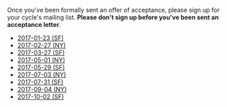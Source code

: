 Once you've been formally sent an offer of acceptance, please sign up
for your cycle's mailing list. **Please don't sign up before you've
been sent an acceptance letter**.

* [2017-01-23 (SF)][2017-01-23-sf]
* [2017-02-27 (NY)][2017-02-27-ny]
* [2017-03-27 (SF)][2017-03-27-sf]
* [2017-05-01 (NY)][2017-05-01-ny]
* [2017-05-29 (SF)][2017-05-29-sf]
* [2017-07-03 (NY)][2017-07-03-ny]
* [2017-07-31 (SF)][2017-07-31-sf]
* [2017-09-04 (NY)][2017-09-04-ny]
* [2017-10-02 (SF)][2017-10-02-sf] 

[2017-01-23-sf]: https://groups.google.com/a/appacademy.io/forum/#!forum/2017-01-23-sf
[2017-02-27-ny]: https://groups.google.com/a/appacademy.io/forum/#!forum/2017-02-27-ny
[2017-03-27-sf]: https://groups.google.com/a/appacademy.io/forum/#!forum/2017-03-27-sf
[2017-05-01-ny]: https://groups.google.com/a/appacademy.io/forum/#!forum/2017-05-01-ny
[2017-05-29-sf]: https://groups.google.com/a/appacademy.io/forum/#!forum/2017-05-29-sf
[2017-07-03-ny]: https://groups.google.com/a/appacademy.io/forum/#!forum/2017-07-03-ny
[2017-07-31-sf]: https://groups.google.com/a/appacademy.io/forum/#!forum/2017-07-31-sf
[2017-09-04-ny]: https://groups.google.com/a/appacademy.io/forum/#!forum/2017-09-04-ny
[2017-10-02-sf]: https://groups.google.com/a/appacademy.io/forum/#!forum/2017-10-02-sf
